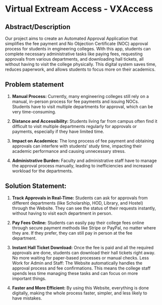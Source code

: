 # Virtual Extream Access - VXAccess

## Abstract/Description
Our project aims to create an Automated Approval Application that simplifies the fee payment and No Objection Certificate (NOC) approval process for students in engineering colleges. With this app, students can complete necessary administrative tasks like paying fees, requesting approvals from various departments, and downloading hall tickets, all without having to visit the college physically. This digital system saves time, reduces paperwork, and allows students to focus more on their academics.

## Problem statement
1. **Manual Process:** Currently, many engineering colleges still rely on a manual, in-person process for fee payments and issuing NOCs. Students have to visit multiple departments for approval, which can be very time-consuming.

2. **Distance and Accessibility:** Students living far from campus often find it difficult to visit multiple departments regularly for approvals or payments, especially if they have limited time.

3. **Impact on Academics:** The long process of fee payment and obtaining approvals can interfere with students’ study time, impacting their academic performance and causing unnecessary stress.

4. **Administrative Burden:** Faculty and administrative staff have to manage the approval process manually, leading to inefficiencies and increased workload for the departments.

## Solution Statement:

1. **Track Approvals in Real-Time:** Students can ask for approvals from different departments (like Scholarship, HOD, Library, and Hostel) through the Website. They can see the status of their requests instantly, without having to visit each department in person.

2. **Pay Fees Online:** Students can easily pay their college fees online through secure payment methods like Stripe or PayPal, no matter where they are. If they prefer, they can still pay in person at the fee department.

3. **Instant Hall Ticket Download:** Once the fee is paid and all the required approvals are done, students can download their hall tickets right away. No more waiting for paper-based processes or manual checks. Less Work for Admin and Staff: The Website automatically handles the approval process and fee confirmations. This means the college staff spends less time managing these tasks and can focus on more important things.

4. **Faster and More Efficient:** By using this Website, everything is done digitally, making the whole process faster, simpler, and less likely to have mistakes.
